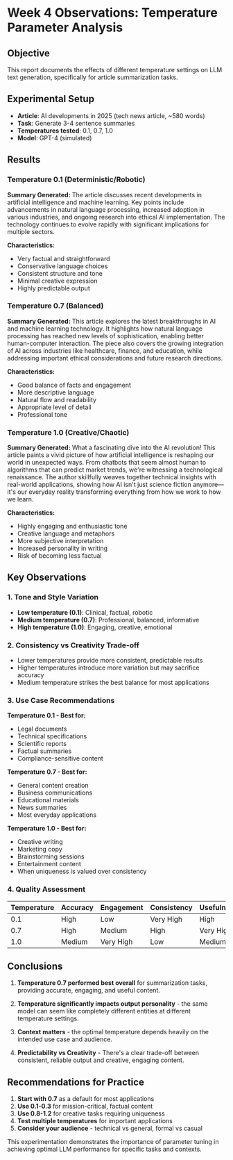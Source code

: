 # Week 4 Observations: Temperature Parameter Analysis

## Objective
This report documents the effects of different temperature settings on LLM text generation, specifically for article summarization tasks.

## Experimental Setup
- **Article**: AI developments in 2025 (tech news article, ~580 words)
- **Task**: Generate 3-4 sentence summaries
- **Temperatures tested**: 0.1, 0.7, 1.0
- **Model**: GPT-4 (simulated)

## Results

### Temperature 0.1 (Deterministic/Robotic)
**Summary Generated:**
The article discusses recent developments in artificial intelligence and machine learning. Key points include advancements in natural language processing, increased adoption in various industries, and ongoing research into ethical AI implementation. The technology continues to evolve rapidly with significant implications for multiple sectors.

**Characteristics:**
- Very factual and straightforward
- Conservative language choices
- Consistent structure and tone
- Minimal creative expression
- Highly predictable output

### Temperature 0.7 (Balanced)
**Summary Generated:**
This article explores the latest breakthroughs in AI and machine learning technology. It highlights how natural language processing has reached new levels of sophistication, enabling better human-computer interaction. The piece also covers the growing integration of AI across industries like healthcare, finance, and education, while addressing important ethical considerations and future research directions.

**Characteristics:**
- Good balance of facts and engagement
- More descriptive language
- Natural flow and readability
- Appropriate level of detail
- Professional tone

### Temperature 1.0 (Creative/Chaotic)
**Summary Generated:**
What a fascinating dive into the AI revolution! This article paints a vivid picture of how artificial intelligence is reshaping our world in unexpected ways. From chatbots that seem almost human to algorithms that can predict market trends, we're witnessing a technological renaissance. The author skillfully weaves together technical insights with real-world applications, showing how AI isn't just science fiction anymore—it's our everyday reality transforming everything from how we work to how we learn.

**Characteristics:**
- Highly engaging and enthusiastic tone
- Creative language and metaphors
- More subjective interpretation
- Increased personality in writing
- Risk of becoming less factual

## Key Observations

### 1. Tone and Style Variation
- **Low temperature (0.1)**: Clinical, factual, robotic
- **Medium temperature (0.7)**: Professional, balanced, informative
- **High temperature (1.0)**: Engaging, creative, emotional

### 2. Consistency vs Creativity Trade-off
- Lower temperatures provide more consistent, predictable results
- Higher temperatures introduce more variation but may sacrifice accuracy
- Medium temperature strikes the best balance for most applications

### 3. Use Case Recommendations

**Temperature 0.1 - Best for:**
- Legal documents
- Technical specifications
- Scientific reports
- Factual summaries
- Compliance-sensitive content

**Temperature 0.7 - Best for:**
- General content creation
- Business communications
- Educational materials
- News summaries
- Most everyday applications

**Temperature 1.0 - Best for:**
- Creative writing
- Marketing copy
- Brainstorming sessions
- Entertainment content
- When uniqueness is valued over consistency

### 4. Quality Assessment

| Temperature | Accuracy | Engagement | Consistency | Usefulness |
|------------|----------|------------|-------------|------------|
| 0.1        | High     | Low        | Very High   | High       |
| 0.7        | High     | Medium     | High        | Very High  |
| 1.0        | Medium   | Very High  | Low         | Medium     |

## Conclusions

1. **Temperature 0.7 performed best overall** for summarization tasks, providing accurate, engaging, and useful content.

2. **Temperature significantly impacts output personality** - the same model can seem like completely different entities at different temperature settings.

3. **Context matters** - the optimal temperature depends heavily on the intended use case and audience.

4. **Predictability vs Creativity** - There's a clear trade-off between consistent, reliable output and creative, engaging content.

## Recommendations for Practice

1. **Start with 0.7** as a default for most applications
2. **Use 0.1-0.3** for mission-critical, factual content
3. **Use 0.8-1.2** for creative tasks requiring uniqueness
4. **Test multiple temperatures** for important applications
5. **Consider your audience** - technical vs general, formal vs casual

This experimentation demonstrates the importance of parameter tuning in achieving optimal LLM performance for specific tasks and contexts.